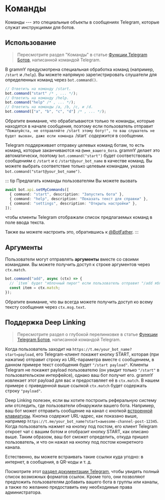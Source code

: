 # Команды

Команды --- это специальные объекты в сообщениях Telegram, которые служат инструкциями для ботов.

## Использование

> Пересмотрите раздел "Команды" в статье [Функции Telegram Ботов](https://core.telegram.org/bots/features#commands), написанной командой Telegram.

В grammY предусмотрена специальная обработка команд (например, `/start` и `/help`).
Вы можете напрямую зарегистрировать слушатели для определенных команд через `bot.command()`.

```ts
// Ответить на команду /start.
bot.command("start" /* , ... */);
// Ответить на команду /help.
bot.command("help" /* , ... */);
// Ответить на команды /a, /b, /c, и /d.
bot.command(["a", "b", "c", "d"] /* , ... */);
```

Обратите внимание, что обрабатываются только те команды, которые находятся в начале сообщения, поэтому если пользователь отправит `"Пожалуйста, не отправляйте /start этому боту!", то ваш слушатель не будет вызван, даже если команда `/start` _содержится_ в сообщении.

Telegram поддерживает отправку целевых команд ботам, то есть команд, которые заканчиваются на `@имя_вашего_бота`.
grammY делает это автоматически, поэтому `bot.command("start")` будет соответствовать сообщениям с `/start` и с `/start@your_bot_name` в качестве команд.
Вы можете выбрать соответствие только целевым командам, указав `bot.command("start@your_bot_name")`.

::: tip Предлагать команды пользователям
Вы можете вызвать

```ts
await bot.api.setMyCommands([
  { command: "start", description: "Запустить бота" },
  { command: "help", description: "Показать текст для справки" },
  { command: "settings", description: "Открыть настройки" },
]);
```

чтобы клиенты Telegram отображали список предлагаемых команд в поле ввода текста.

Также вы можете настроить это, обратившись к [@BotFather](https://t.me/BotFather).
:::

## Аргументы

Пользователи могут отправлять **аргументы** вместе со своими командами.
Вы можете получить доступ к строке аргументов через `ctx.match`.

```ts
bot.command("add", async (ctx) => {
  // `item` будет "яблочный пирог" если пользователь отправит "/add яблочный пирог".
  const item = ctx.match;
});
```

Обратите внимание, что вы всегда можете получить доступ ко всему тексту сообщения через `ctx.msg.text`.

## Поддержка Deep Linking

> Пересмотрите раздел о глубокой перелинковке в статье [Функции Telegram Ботов](https://core.telegram.org/bots/features#deep-linking), написанной командой Telegram.

Когда пользователь заходит на `https://t.me/your_bot_name?start=payload`, его Telegram-клиент покажет кнопку START, которая (при нажатии) отправит строку из URL-параметра вместе с сообщением, в данном примере текст сообщения будет `"/start payload"`.
Клиенты Telegram не покажет payload пользователю (он увидит только `"/start"` в пользовательском интерфейсе), однако ваш бот получит его.
grammY извлекает этот payload для вас и предоставляет её в `ctx.match`.
В нашем примере с приведенной выше ссылкой `ctx.match` будет содержать строку `"payload"`.

Deep Linking полезен, если вы хотите построить реферальную систему или отследить, где пользователи обнаружили вашего бота.
Например, ваш бот может отправить сообщение на канал с кнопкой [встроенной клавиатуры](../plugins/keyboard#встроенные-клавиатуры).
Кнопка содержит URL-адрес, как показано выше, например `https://t.me/your_bot_name?start=awesome-channel-post-12345`.
Когда пользователь нажмет на кнопку под постом, его клиент Telegram откроет чат с вашим ботом и отобразит кнопку START, как описано выше.
Таким образом, ваш бот сможет определить, откуда пришел пользователь, и что он нажал на кнопку под постом конкретного канала.

Естественно, вы можете встраивать такие ссылки куда угодно: в интернет, в сообщения, в QR-коды и т. д.

Посмотрите этот [раздел документации Telegram](https://core.telegram.org/api/links#bot-links), чтобы увидеть полный список возможных форматов ссылок.
Кроме того, они позволяют предложить пользователям добавить вашего бота в группы или каналы, а также по желанию предоставить ему необходимые права администратора.
